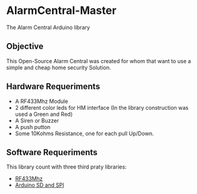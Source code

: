 # AlarmCentral-Master
The Alarm Central Arduino library
## Objective
This Open-Source Alarm Central was created for whom that want to use
a simple and cheap home security Solution\.
## Hardware Requeriments
* A RF433Mhz Module
* 2 different color leds for HM interface \(In the library construction was used a Green and Red\)
* A Siren or Buzzer
* A push putton
* Some 10Kohms Resistance, one for each pull Up/Down\.

## Software Requeriments
This library count with three third praty libraries:
* [RF433Mhz](https://github.com/sui77/rc-switch)
* [Arduino SD and SPI](https://www.arduino.cc/en/Reference/SD)
